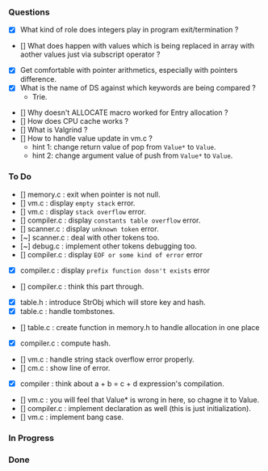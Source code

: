 ### Questions
- [x] What kind of role does integers play in program exit/termination ?
- [] What does happen with values which is being replaced in array with aother values just via subscript operator ?
- [x] Get comfortable with pointer arithmetics, especially with pointers difference.
- [x] What is the name of DS against which keywords are being compared ?
    - Trie.
- [] Why doesn't ALLOCATE macro worked for Entry allocation ?
- [] How does  CPU cache works ?
- [] What is Valgrind ?
- [] How to handle value update in vm.c ?
    - hint 1: change return value of pop from `Value*` to `Value`.
    - hint 2: change argument value of push from `Value*` to `Value`.

### To Do
- [] memory.c   : exit when pointer is not null.
- [] vm.c       : display `empty stack` error.
- [] vm.c       : display `stack overflow` error.
- [] compiler.c : display `constants table overflow` error.
- [] scanner.c  : display `unknown token` error.
- [~] scanner.c  : deal with other tokens too.
- [~] debug.c    : implement other tokens debugging too.
- [] compiler.c : display `EOF or some kind of error` error
- [x] compiler.c : display `prefix function dosn't exists` error
- [] compiler.c : think this part through.
- [x] table.h    : introduce StrObj which will store key and hash.
- [x] table.c    : handle tombstones.
- [] table.c    : create function in memory.h to handle allocation in one place
- [x] compiler.c : compute hash.
- [] vm.c       : handle string stack overflow error properly.
- [] cm.c       : show line of error.
- [x] compiler   : think about a + b = c + d expression's compilation.
- [] vm.c       : you will feel that Value* is wrong in here, so chagne it to Value.
- [] compiler.c : implement declaration as well (this is just initialization).
- [] vm.c       : implement bang case.

### In Progress

### Done
